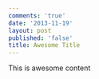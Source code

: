 ```yaml
---
comments: 'true'
date: '2013-11-19'
layout: post
published: 'false'
title: Awesome Title
---
```

 This is awesome content